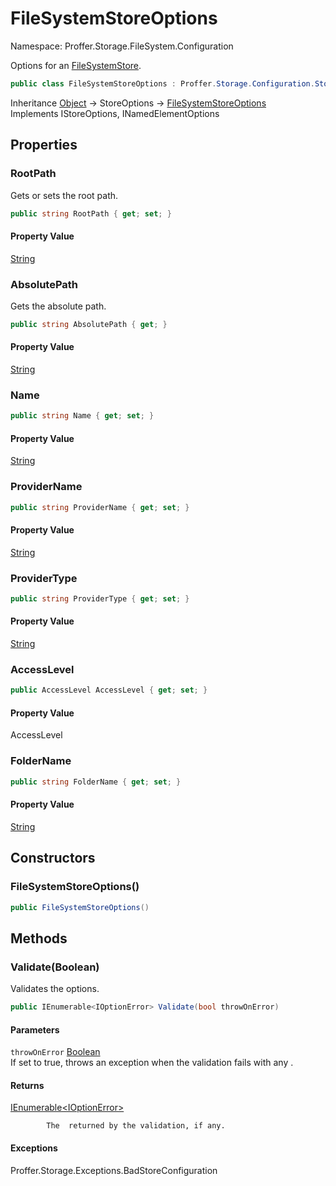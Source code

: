 # FileSystemStoreOptions

Namespace: Proffer.Storage.FileSystem.Configuration

Options for an [FileSystemStore](./proffer.storage.filesystem.filesystemstore.md).

```csharp
public class FileSystemStoreOptions : Proffer.Storage.Configuration.StoreOptions, Proffer.Storage.Configuration.IStoreOptions, Proffer.Configuration.INamedElementOptions
```

Inheritance [Object](https://docs.microsoft.com/en-us/dotnet/api/system.object) → StoreOptions → [FileSystemStoreOptions](./proffer.storage.filesystem.configuration.filesystemstoreoptions.md)<br>
Implements IStoreOptions, INamedElementOptions

## Properties

### **RootPath**

Gets or sets the root path.

```csharp
public string RootPath { get; set; }
```

#### Property Value

[String](https://docs.microsoft.com/en-us/dotnet/api/system.string)<br>

### **AbsolutePath**

Gets the absolute path.

```csharp
public string AbsolutePath { get; }
```

#### Property Value

[String](https://docs.microsoft.com/en-us/dotnet/api/system.string)<br>

### **Name**



```csharp
public string Name { get; set; }
```

#### Property Value

[String](https://docs.microsoft.com/en-us/dotnet/api/system.string)<br>

### **ProviderName**



```csharp
public string ProviderName { get; set; }
```

#### Property Value

[String](https://docs.microsoft.com/en-us/dotnet/api/system.string)<br>

### **ProviderType**



```csharp
public string ProviderType { get; set; }
```

#### Property Value

[String](https://docs.microsoft.com/en-us/dotnet/api/system.string)<br>

### **AccessLevel**



```csharp
public AccessLevel AccessLevel { get; set; }
```

#### Property Value

AccessLevel<br>

### **FolderName**



```csharp
public string FolderName { get; set; }
```

#### Property Value

[String](https://docs.microsoft.com/en-us/dotnet/api/system.string)<br>

## Constructors

### **FileSystemStoreOptions()**



```csharp
public FileSystemStoreOptions()
```

## Methods

### **Validate(Boolean)**

Validates the options.

```csharp
public IEnumerable<IOptionError> Validate(bool throwOnError)
```

#### Parameters

`throwOnError` [Boolean](https://docs.microsoft.com/en-us/dotnet/api/system.boolean)<br>
If set to true, throws an exception when the validation fails with any .

#### Returns

[IEnumerable&lt;IOptionError&gt;](https://docs.microsoft.com/en-us/dotnet/api/system.collections.generic.ienumerable-1)<br>

            The  returned by the validation, if any.

#### Exceptions

Proffer.Storage.Exceptions.BadStoreConfiguration<br>
